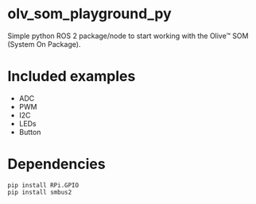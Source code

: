 # olv_som_playground_py
Simple python ROS 2 package/node to start working with the Olive™ SOM (System On Package).

# Included examples

* ADC 
* PWM 
* I2C
* LEDs
* Button

# Dependencies 

```
pip install RPi.GPIO
pip install smbus2
```